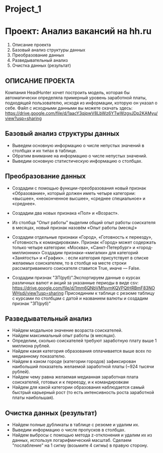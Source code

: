 # Project_1
# Проект: Анализ вакансий на hh.ru
1. Описание проекта
2. Базовый анализ структуры данных
3. Преобразование данных
4. Разведывательный анализ
5. Очистка данных (результат)

## ОПИСАНИЕ ПРОЕКТА
Компания HeadHunter хочет построить модель, которая бы автоматически определяла примерный уровень заработной платы, подходящей пользователю, исходя из информации, которую он указал о себе.
Файл с исходными данными вы можете скачать здесь:  https://drive.google.com/file/d/1aacY3qjpwV8LbWz6YTwWzgvJDp2KAMyu/view?usp=sharing

## Базовый анализ структуры данных
- Выведем основную информацию о числе непустых значений в столбцах и их типах в таблице.
- Обратим внимание на информацию о числе непустых значений.
- Выведим основную статистическую информацию о столбцах.

## Преобразование данных
- Создадим с помощью функции-преобразования новый признак «Образование», который должен иметь четыре категории: «высшее», «неоконченное высшее», «среднее специальное» и «среднее».
- Создадим два новых признака «Пол» и «Возраст».
- Из столбца "Опыт работы" выделим общий опыт работы соискателя в месяцах, новый признак назовём «Опыт работы (месяц)»
- Создадим отдельные признаки «Город», «Готовность к переезду»,
«Готовность к командировкам». Признак «Город» может содержать только четыре категории: «Москва»,
«Санкт-Петербург» и «город-миллионник» 
Создадим признаки-«мигалки» для категорий «Занятость» и «График».
: если категория присутствует в списке желаемых соискателем, то в столбце на месте строки рассматриваемого соискателя ставится True, иначе — False.
 
- Создадим признак "ЗП(руб)".Экспортируем данные о курсах различных валют и акций за указанные периоды в виде csv: https://drive.google.com/file/d/1mm6QNbVMfsvmKQVPQtHRBmF83NOWHsdi/view?usp=sharing
Присоединим к таблице с резюме таблицу с курсами по столбцам с датой и названием валюты и создадим признак "ЗП(руб)"

## Разведывательный анализ
- Найдем модальное значение возраста соискателей.
- Найдем максимальный опыт работы (в месяцах).
- Определим, сколько соискателей требуют заработную плату выше 1 миллиона рублей.
- Найдем какая категория образования оплачивается выше всех по медианному показателю.
- Найдем в каком городе (категории городов) зафиксирован наибольший показатель желаемой заработной платы (~924 тысячи рублей).
- Найдем чему равна желаемая медианная заработная плата соискателей, готовых и к переезду, и к командировкам
- Найдем для какой категории образования наблюдается самый быстрый карьерный рост (то есть интенсивность роста заработной платы наибольшая).

## Очистка данных (результат)
- Найдем полные дубликаты в таблице с резюме и удалим их.
- Выведим информацию о числе пропусков в столбцах.
- Найдем выбросы с помощью метода z-отклонения и удалим их из данных, используя логарифмический масштаб. Сделаем "послабление" на 1 сигму (возьмите 4 сигмы) в правую сторону.










